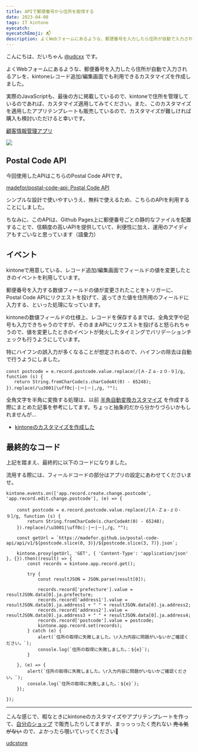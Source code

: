 ```yaml
---
title: APIで郵便番号から住所を取得する
date: 2023-04-08
tags: IT kintone
eyecatch:
eyecatchEmoji: 📬
description: よくWebフォームにあるような、郵便番号を入力したら住所が自動で入力されるアレを、kintoneレコード追加/編集画面でも利用できるカスタマイズを作成しました。
---
```


こんにちは、だいちゃん [@udcxx](https://twitter.com/udc_xx) です。

よくWebフォームにあるような、郵便番号を入力したら住所が自動で入力されるアレを、kintoneレコード追加/編集画面でも利用できるカスタマイズを作成しました。

実際のJavaScriptも、最後の方に掲載しているので、kintoneで住所を管理しているのであれば、カスタマイズ適用してみてください。また、このカスタマイズを適用したアプリテンプレートも販売しているので、カスタマイズが難しければ購入も検討いただけると幸いです。

[顧客情報管理アプリ](https://udcxx.stores.jp/items/643130ab62289b006826e59d)

![](https://p1-e6eeae93.imageflux.jp/udcxx/be0c1018a21dbd9c20f8.gif)

## Postal Code API

今回使用したAPIはこちらのPostal Code APIです。

[madefor/postal-code-api: Postal Code API](https://github.com/madefor/postal-code-api)

シンプルな設計で使いやすいうえ、無料で使えるため、こちらのAPIを利用することにしました。

ちなみに、このAPIは、Github Pages上に郵便番号ごとの静的なファイルを配置することで、信頼度の高いAPIを提供していて、利便性に加え、運用のアイディアもすごいなと思っています（語彙力）


## イベント

kintoneで用意している、レコード追加/編集画面でフィールドの値を変更したときのイベントを利用しています。

郵便番号を入力する数値フィールドの値が変更されたことをトリガーに、 Postal Code APIにリクエストを投げて、返ってきた値を住所用のフィールドに入力する、といった処理になっています。

kintoneの数値フィールドの仕様上、レコードを保存するまでは、全角文字や記号も入力できちゃうのですが、そのままAPIにリクエストを投げると怒られちゃうので、値を変更したときのイベントが発火したタイミングでバリデーションチェックも行うようにしています。

特にハイフンの誤入力が多くなることが想定されるので、ハイフンの除去は自動で行うようにしました。

```
const postcode = e.record.postcode.value.replace(/[Ａ-Ｚａ-ｚ０-９]/g, function (s) {
   return String.fromCharCode(s.charCodeAt(0) - 65248);
}).replace(/\u3001|\uff0c|-|ー|－|,/g, "");
```

全角文字を半角に変換する処理は、以前 [半角自動変換カスタマイズ](https://udcxx.stores.jp/items/63c21d5943341060dd677829) を作成する際にまとめた記事を参考にしてます。ちょっと抽象的だから分かりづらいかもしれませんが...

* [kintoneのカスタマイズを作成した](https://blog.udcxx.me/article/230121/kintone-auto-half-width/)


## 最終的なコード

上記を踏まえ、最終的に以下のコードになりました。

流用する際には、フィールドコードの部分はアプリの設定にあわせてくださいませ。

```
kintone.events.on(['app.record.create.change.postcode', 'app.record.edit.change.postcode'], (e) => {

    const postcode = e.record.postcode.value.replace(/[Ａ-Ｚａ-ｚ０-９]/g, function (s) {
        return String.fromCharCode(s.charCodeAt(0) - 65248);
    }).replace(/\u3001|\uff0c|-|ー|－|,/g, "");
    
    const getUrl = `https://madefor.github.io/postal-code-api/api/v1/${postcode.slice(0, 3)}/${postcode.slice(3, 7)}.json`;

    kintone.proxy(getUrl, 'GET', { 'Content-Type': 'application/json' }, {}).then((result) => {
        const records = kintone.app.record.get();

        try {
            const resultJSON = JSON.parse(result[0]);

            records.record['prefecture'].value = resultJSON.data[0].ja.prefecture;
            records.record['address1'].value = resultJSON.data[0].ja.address1 + " " + resultJSON.data[0].ja.address2;
            records.record['address2'].value = resultJSON.data[0].ja.address3 + " " + resultJSON.data[0].ja.address4;
            records.record['postcode'].value = postcode;
            kintone.app.record.set(records);
        } catch (e) {
            alert(`住所の取得に失敗しました。\r入力内容に問題がいないかご確認ください。`);
            console.log(`住所の取得に失敗しました。：${e}`);
        }

    }, (e) => {
        alert(`住所の取得に失敗しました。\r入力内容に問題がいないかご確認ください。`);
        console.log(`住所の取得に失敗しました。：${e}`);
    });

});
```

---

こんな感じで、暇なときにkintoneのカスタマイズやアプリテンプレートを作って、[自分のショップ](https://udcxx.stores.jp/) で販売したりしてますが、まっっっったく売れない ~~売る気がない~~ ので、よかったら覗いていってください🙂

[udcstore](https://udcxx.stores.jp/)